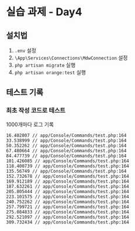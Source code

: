 # 실습 과제 - Day4

## 설치법

1. `.env` 설정
2. `\App\Services\Connections\MdwConnection` 설정
3. `php artisan migrate` 실행
4. `php artisan orange:test` 실행

## 테스트 기록

### 최초 작성 코드로 테스트

1000개마다 로그 기록

```shell
16.402807 // app/Console/Commands/test.php:164
33.538999 // app/Console/Commands/test.php:164
50.352262 // app/Console/Commands/test.php:164
67.480664 // app/Console/Commands/test.php:164
84.477739 // app/Console/Commands/test.php:164
101.426085 // app/Console/Commands/test.php:164
118.400739 // app/Console/Commands/test.php:164
135.56749 // app/Console/Commands/test.php:164
152.732678 // app/Console/Commands/test.php:164
169.912189 // app/Console/Commands/test.php:164
187.632261 // app/Console/Commands/test.php:164
205.805444 // app/Console/Commands/test.php:164
223.101575 // app/Console/Commands/test.php:164
240.752262 // app/Console/Commands/test.php:164
257.799721 // app/Console/Commands/test.php:164
275.084833 // app/Console/Commands/test.php:164
292.521097 // app/Console/Commands/test.php:164
309.732434 // app/Console/Commands/test.php:164
```
